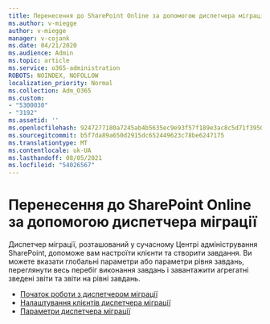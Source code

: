 ```yaml
---
title: Перенесення до SharePoint Online за допомогою диспетчера міграції
ms.author: v-miegge
author: v-miegge
manager: v-cojank
ms.date: 04/21/2020
ms.audience: Admin
ms.topic: article
ms.service: o365-administration
ROBOTS: NOINDEX, NOFOLLOW
localization_priority: Normal
ms.collection: Adm_O365
ms.custom:
- "5300030"
- "3192"
ms.assetid: ''
ms.openlocfilehash: 9247277180a7245ab4b5635ec9e93f57f189e3ac8c5d71f39505616ff4cf0603
ms.sourcegitcommit: b5f7da89a650d2915dc652449623c78be6247175
ms.translationtype: MT
ms.contentlocale: uk-UA
ms.lasthandoff: 08/05/2021
ms.locfileid: "54026567"
---
```

# <a name="migrating-to-sharepoint-online-via-migration-manager"></a>Перенесення до SharePoint Online за допомогою диспетчера міграції

Диспетчер міграції, розташований у сучасному Центрі адміністрування SharePoint, допоможе вам настроїти клієнти та створити завдання. Ви можете вказати глобальні параметри або параметри рівня завдань, переглянути весь перебіг виконання завдань і завантажити агрегатні зведені звіти та звіти на рівні завдань.

* [Початок роботи з диспетчером міграції](https://docs.microsoft.com/sharepointmigration/mm-get-started)
* [Налаштування клієнтів диспетчера міграції](https://docs.microsoft.com/sharepointmigration/mm-setup-clients)
* [Параметри диспетчера міграції](https://docs.microsoft.com/sharepointmigration/mm-settings)